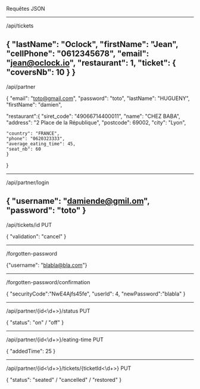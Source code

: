 Requêtes JSON

-------------------------------------
/api/tickets

{
	"lastName": "Oclock",
	"firstName": "Jean",
	"cellPhone": "0612345678",
	"email": "jean@oclock.io",
	"restaurant": 1,
	"ticket": {
		"coversNb": 10
	}
} 
-------------------------------------

/api/partner

{
"email": "toto@gmail.com",
"password": "toto",
"lastName": "HUGUENY",
"firstName": "damien",

 "restaurant":{
	"siret_code": "49066714400011",
	"name": "CHEZ BABA",
	"address": "2 Place de la République",
	"postcode": 69002,
	"city": "Lyon",
          
	"country": "FRANCE",
	"phone": "0620323333",
	"average_eating_time": 45,
	"seat_nb": 60
	}
}

------------------------------------------
/api/partner/login

{ 
	"username": "damiende@gmil.om", "password": "toto" 
}
------------------------------------------
/api/tickets/id PUT

{
	"validation": "cancel"
} 


-------------------------------------------
/forgotten-password

{"username": "blabla@bla.com"}

--------------------------------------------
/forgotten-password/confirmation

{
"securityCode":"NwE4Ajfs45fe",
"userId": 4,
"newPassword":"blabla"
}

--------------------------------------------
/api/partner/{id<\d+>}/status PUT

{
	"status": "on" / "off"
}

-----------------------------------------
/api/partner/{id<\d+>}/eating-time PUT

{
	"addedTime": 25
}

------------------------------------------
/api/partner/{id<\d+>}/tickets/{ticketId<\d+>} PUT

 {
    "status": "seated" / "cancelled" / "restored"
}
